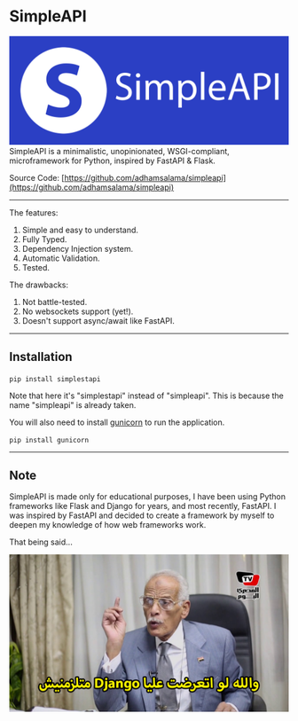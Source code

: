 # SimpleAPI

![banner](assets/banner.png)
SimpleAPI is a minimalistic, unopinionated, WSGI-compliant, microframework for Python, inspired by FastAPI & Flask.

Source Code: [https://github.com/adhamsalama/simpleapi](https://github.com/adhamsalama/simpleapi)

---

The features:

1. Simple and easy to understand.
1. Fully Typed.
1. Dependency Injection system.
1. Automatic Validation.
1. Tested.

The drawbacks:

1. Not battle-tested.
1. No websockets support (yet!).
1. Doesn't support async/await like FastAPI.

---

## Installation

`pip install simplestapi`

Note that here it's "simplestapi" instead of "simpleapi". This is because the name "simpleapi" is already taken.

You will also need to install [gunicorn](https://gunicorn.org) to run the application.

`pip install gunicorn`

---

## Note

SimpleAPI is made only for educational purposes, I have been using Python frameworks like Flask and Django for years, and most recently, FastAPI. I was inspired by FastAPI and decided to create a framework by myself to deepen my knowledge of how web frameworks work.

That being said...

![django_kofta](assets/django_kofta.png)
